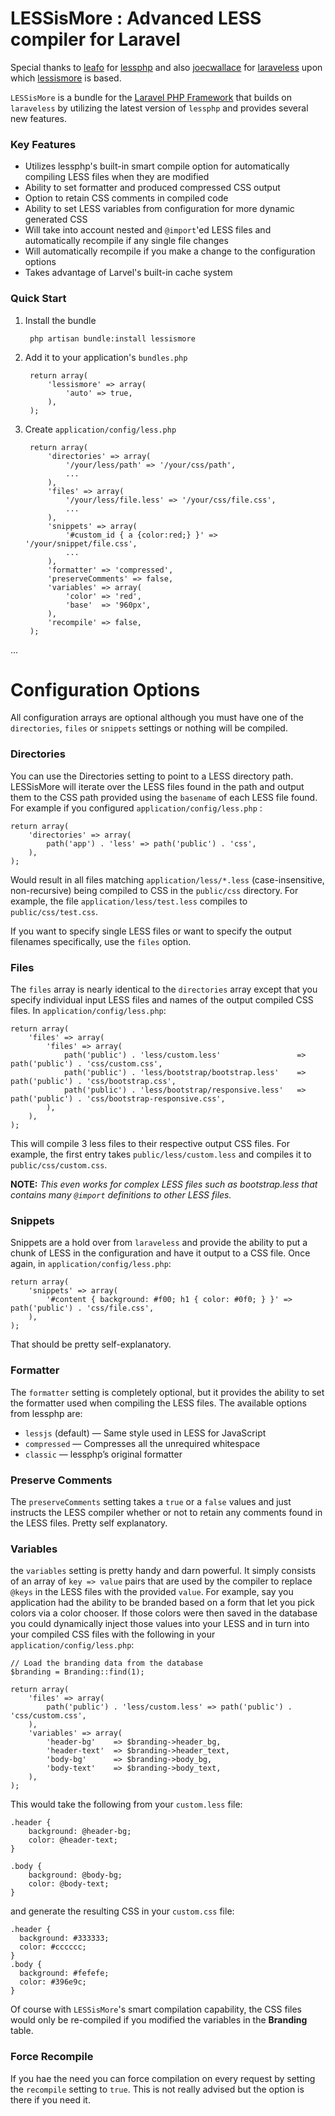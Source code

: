 # LESSisMore : Advanced LESS compiler for Laravel

Special thanks to [leafo](https://github.com/leafo) for [lessphp](https://github.com/leafo/lessphp) and also [joecwallace](https://github.com/joecwallace) for [laraveless](https://github.com/joecwallace/lessphp-laravel) upon which [lessismore](https://github.com/rhukster/Laravel-LESSisMore) is based.

`LESSisMore` is a bundle for the [Laravel PHP Framework](http://laravel.com/) that builds on `laraveless` by utilizing the latest version of `lessphp` and provides several new features.

### Key Features

* Utilizes lessphp's built-in smart compile option for automatically compiling LESS files when they are modified
* Ability to set formatter and produced compressed CSS output
* Option to retain CSS comments in compiled code
* Ability to set LESS variables from configuration for more dynamic generated CSS
* Will take into account nested and `@import`'ed LESS files and automatically recompile if any single file changes
* Will automatically recompile if you make a change to the configuration options
* Takes advantage of Larvel's built-in cache system

### Quick Start

1. Install the bundle

        php artisan bundle:install lessismore

1. Add it to your application's `bundles.php`

        return array(
            'lessismore' => array(
            	'auto' => true,
            ),
        );

1. Create `application/config/less.php`

        return array(
            'directories' => array(
                '/your/less/path' => '/your/css/path',
                ...
            ),
            'files' => array(
            	'/your/less/file.less' => '/your/css/file.css',
                ...
            ),
            'snippets' => array(
            	'#custom_id { a {color:red;} }' => '/your/snippet/file.css',
                ...
            ),
            'formatter' => 'compressed',
    		'preserveComments' => false,
		    'variables' => array(
		    	'color' => 'red',
		    	'base' 	=> '960px',
		    ),
		    'recompile' => false,
		);

...

# Configuration Options

All configuration arrays are optional although you must have one of the `directories`, `files` or `snippets` settings or nothing will be compiled.

### Directories

You can use the Directories setting to point to a LESS directory path.  LESSisMore will iterate over the LESS files found in the path and output them to the CSS path provided using the `basename` of each LESS file found. For example if you configured `application/config/less.php` :

    return array(
    	'directories' => array(
    		path('app') . 'less' => path('public') . 'css',
    	),
    );

Would result in all files matching `application/less/*.less` (case-insensitive, non-recursive) being compiled to CSS in the `public/css` directory. For example, the file `application/less/test.less` compiles to `public/css/test.css`.

If you want to specify single LESS files or want to specify the output filenames specifically, use the `files` option.

### Files

The `files` array is nearly identical to the `directories` array except that you specify individual input LESS files and names of the output compiled CSS files. In `application/config/less.php`:

    return array(
    	'files' => array(
    		'files' => array(
		        path('public') . 'less/custom.less' 				=> path('public') . 'css/custom.css',
		        path('public') . 'less/bootstrap/bootstrap.less' 	=> path('public') . 'css/bootstrap.css',
		        path('public') . 'less/bootstrap/responsive.less' 	=> path('public') . 'css/bootstrap-responsive.css',
		    ),
    	),
    );

This will compile 3 less files to their respective output CSS files.  For example, the first entry takes `public/less/custom.less` and compiles it to `public/css/custom.css`.

**NOTE:** *This even works for complex LESS files such as bootstrap.less that contains many `@import` definitions to other LESS files.*

### Snippets

Snippets are a hold over from `laraveless` and provide the ability to put a chunk of LESS in the configuration and have it output to a CSS file. Once again, in `application/config/less.php`:

    return array(
    	'snippets' => array(
    		'#content { background: #f00; h1 { color: #0f0; } }' => path('public') . 'css/file.css',
    	),
    );

That should be pretty self-explanatory.

### Formatter

The `formatter` setting is completely optional, but it provides the ability to set the formatter used when compiling the LESS files.  The available options from lessphp are:

* `lessjs` (default) — Same style used in LESS for JavaScript
* `compressed` — Compresses all the unrequired whitespace
* `classic` — lessphp’s original formatter

### Preserve Comments

The `preserveComments` setting takes a `true` or a `false` values and just instructs the LESS compiler whether or not to retain any comments found in the LESS files. Pretty self explanatory.

### Variables

the `variables` setting is pretty handy and darn powerful.  It simply consists of an array of `key => value` pairs that are used by the compiler to replace `@keys` in the LESS files with the provided `value`.  For example, say you application had the ability to be branded based on a form that let you pick colors via a color chooser.  If those colors were then saved in the database you could dynamically inject those values into your LESS and in turn into your compiled CSS files with the following in your `application/config/less.php`:

	// Load the branding data from the database
	$branding = Branding::find(1);

	return array(
	    'files' => array(
	        path('public') . 'less/custom.less' => path('public') . 'css/custom.css',
	    ),
	    'variables' => array(
	    	'header-bg'    => $branding->header_bg,
	    	'header-text'  => $branding->header_text,
	        'body-bg'      => $branding->body_bg,
	        'body-text'    => $branding->body_text,
	    ),
	);

This would take the following from your `custom.less` file:

	.header {
		background: @header-bg;
		color: @header-text;
	}

	.body {
		background: @body-bg;
		color: @body-text;
	}

and generate the resulting CSS in your `custom.css` file:

	.header {
	  background: #333333;
	  color: #cccccc;
	}
	.body {
	  background: #fefefe;
	  color: #396e9c;
	}

Of course with `LESSisMore`'s smart compilation capability, the CSS files would only be re-compiled if you modified the variables in the **Branding** table.

### Force Recompile

If you hae the need you can force compilation on every request by setting the `recompile` setting to `true`.  This is not really advised but the option is there if you need it.

